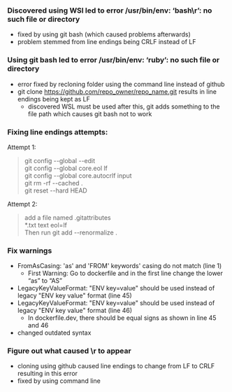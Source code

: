 ### Discovered using WSl led to error /usr/bin/env: ‘bash\r’: no such file or directory
- fixed by using git bash (which caused problems afterwards)
- problem stemmed from line endings being CRLF instead of LF

### Using git bash led to error /usr/bin/env: ‘ruby’: no such file or directory
- error fixed by recloning folder using the command line instead of github
- git clone https://github.com/repo_owner/repo_name.git results in line endings being kept as LF
    - discovered WSL must be used after this, git adds something to the file path which causes git bash not to work

### Fixing line endings attempts:
Attempt 1:

>git config --global --edit <br>
git config --global core.eol lf <br>
git config --global core.autocrlf input<br>
git rm -rf --cached .<br>
git reset --hard HEAD<br>

Attempt 2:
>add a file named .gitattributes <br>
*.txt text eol=lf <br>
Then run git add --renormalize .

### Fix warnings 
- FromAsCasing: 'as' and 'FROM' keywords' casing do not match (line 1)
    - First Warning: Go to dockerfile and in the first line change the lower “as” to “AS”
- LegacyKeyValueFormat: "ENV key=value" should be used instead of legacy "ENV key value" format (line 45)
- LegacyKeyValueFormat: "ENV key=value" should be used instead of legacy "ENV key value" format (line 46)
    - In dockerfile.dev, there should be equal signs as shown in line 45 and 46
- changed outdated syntax

### Figure out what caused \r to appear
- cloning using github caused line endings to change from LF to CRLF resulting in this error
- fixed by using command line


